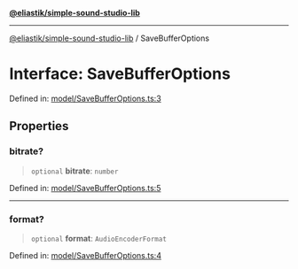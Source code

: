 [**@eliastik/simple-sound-studio-lib**](../README.md)

***

[@eliastik/simple-sound-studio-lib](../README.md) / SaveBufferOptions

# Interface: SaveBufferOptions

Defined in: [model/SaveBufferOptions.ts:3](https://github.com/Eliastik/simple-sound-studio-lib/blob/61c9eeaf822611325d0c50ace4e91cc6de3ae8d9/lib/model/SaveBufferOptions.ts#L3)

## Properties

### bitrate?

> `optional` **bitrate**: `number`

Defined in: [model/SaveBufferOptions.ts:5](https://github.com/Eliastik/simple-sound-studio-lib/blob/61c9eeaf822611325d0c50ace4e91cc6de3ae8d9/lib/model/SaveBufferOptions.ts#L5)

***

### format?

> `optional` **format**: `AudioEncoderFormat`

Defined in: [model/SaveBufferOptions.ts:4](https://github.com/Eliastik/simple-sound-studio-lib/blob/61c9eeaf822611325d0c50ace4e91cc6de3ae8d9/lib/model/SaveBufferOptions.ts#L4)
